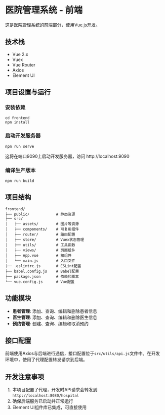 # 医院管理系统 - 前端

这是医院管理系统的前端部分，使用Vue.js开发。

## 技术栈

- Vue 2.x
- Vuex
- Vue Router
- Axios
- Element UI

## 项目设置与运行

### 安装依赖
```
cd frontend
npm install
```

### 启动开发服务器
```
npm run serve
```
这将在端口9090上启动开发服务器，访问 http://localhost:9090

### 编译生产版本
```
npm run build
```

## 项目结构

```
frontend/
├── public/            # 静态资源
├── src/
│   ├── assets/        # 图片等资源
│   ├── components/    # 可复用组件
│   ├── router/        # 路由配置
│   ├── store/         # Vuex状态管理
│   ├── utils/         # 工具函数
│   ├── views/         # 页面组件
│   ├── App.vue        # 根组件
│   └── main.js        # 入口文件
├── .eslintrc.js       # ESLint配置
├── babel.config.js    # Babel配置
├── package.json       # 依赖和脚本
└── vue.config.js      # Vue配置
```

## 功能模块

- **患者管理**: 添加、查询、编辑和删除患者信息
- **医生管理**: 添加、查询、编辑和删除医生信息
- **预约管理**: 创建、查询、编辑和取消预约

## 接口配置

前端使用Axios与后端进行通信，接口配置位于`src/utils/api.js`文件中。在开发环境中，使用了代理配置转发请求到后端。

## 开发注意事项

1. 本项目配置了代理，开发时API请求会转发到`http://localhost:8080/hospital`
2. 确保后端服务已启动并正常运行
3. Element UI组件库已集成，可直接使用 